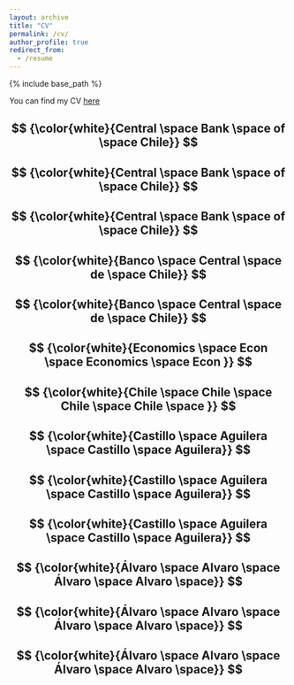 ```yaml
---
layout: archive
title: "CV"
permalink: /cv/
author_profile: true
redirect_from:
  - /resume
---
```


{% include base_path %}

You can find my CV [here](http://irojask.github.io/files/CV_IRojasKing_eng.pdf)

## $$ {\color{white}{Central \space Bank \space of \space Chile}} $$
## $$ {\color{white}{Central \space Bank \space of \space Chile}} $$
## $$ {\color{white}{Central \space Bank \space of \space Chile}} $$

## $$ {\color{white}{Banco \space Central \space de \space Chile}} $$
## $$ {\color{white}{Banco \space Central \space de \space Chile}} $$

## $$ {\color{white}{Economics \space  Econ \space Economics \space  Econ }} $$
## $$ {\color{white}{Chile \space Chile \space Chile \space Chile \space }} $$

## $$ {\color{white}{Castillo \space Aguilera \space Castillo \space Aguilera}} $$
## $$ {\color{white}{Castillo \space Aguilera \space Castillo \space Aguilera}} $$
## $$ {\color{white}{Castillo \space Aguilera \space Castillo \space Aguilera}} $$

## $$ {\color{white}{Álvaro \space Alvaro \space Álvaro \space Alvaro \space}} $$
## $$ {\color{white}{Álvaro \space Alvaro \space Álvaro \space Alvaro \space}} $$
## $$ {\color{white}{Álvaro \space Alvaro \space Álvaro \space Alvaro \space}} $$

